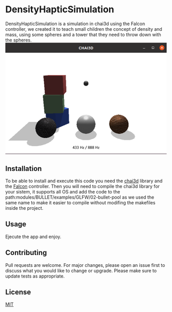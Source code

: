 # DensityHapticSimulation
DensityHapticSimulation is a simulation in chai3d using the Falcon controller, we created it to teach small children the concept of density and mass, using some spheres and a tower that they need to throw down with the spheres.
![Alt text](/HapticDensityPicture.png?raw=true)
## Installation
To be able to install and execute this code you need the [chai3d](https://github.com/chai3d/chai3d/tree/master) library and the [Falcon](https://hapticshouse.com/products/white-falcon-3d-touch-haptic-controller) controller. Then you will need to compile the chai3d library for your sistem, it supports all OS and add the code to the path:modules/BULLET/examples/GLFW/02-bullet-pool as we used the same name to make it easier to compile without modifing the makefiles inside the project.
## Usage
Ejecute the app and enjoy.
## Contributing 
Pull requests are welcome. For major changes, please open an issue first to discuss what you would like to change or upgrade.
Please make sure to update tests as appropriate.
## License
[MIT](https://choosealicense.com/licenses/mit/)
